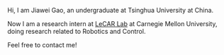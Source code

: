 Hi, I am Jiawei Gao, an undergraduate at Tsinghua University at China.

Now I am a research intern at [LeCAR Lab](https://lecar-lab.github.io/) at Carnegie Mellon University, doing research related to Robotics and Control.

Feel free to contact me!

<!---
Winston-Gu/Winston-Gu is a ✨ special ✨ repository because its `README.md` (this file) appears on your GitHub profile.
You can click the Preview link to take a look at your changes.
--->
